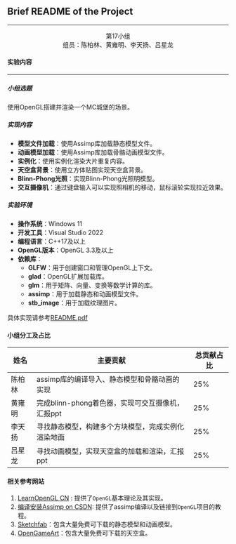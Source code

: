 ## Brief README of the Project

-----

<center>
    第17小组<br>
    组员：陈柏林、黄雍明、李天扬、吕星龙
</center>



#### 实验内容

---

##### 小组选题

使用OpenGL搭建并渲染一个MC城堡的场景。

##### 实现内容

- **模型文件加载**：使用Assimp库加载静态模型文件。
- **动画模型加载**：使用Assimp库加载骨骼动画模型文件。
- **实例化**：使用实例化渲染大片重复内容。
- **天空盒背景**：使用立方体贴图实现天空盒背景。
- **Blinn-Phong光照**：实现Blinn-Phong光照明模型。
- **交互摄像机**：通过键盘输入可以实现照相机的移动，鼠标滚轮实现拉近效果。

##### 实验环境

- **操作系统**：Windows 11
- **开发工具**：Visual Studio 2022
- **编程语言**：C++17及以上
- **OpenGL版本**：OpenGL 3.3及以上
- **依赖库**：
  - **GLFW**：用于创建窗口和管理OpenGL上下文。
  - **glad**：OpenGL扩展加载库。
  - **glm**：用于矩阵、向量、变换等数学计算的库。
  - **assimp**：用于加载静态和动画模型文件。
  - **stb_image**：用于加载纹理图片。



具体实现请参考[README.pdf](./README.md)



#### 小组分工及占比

| 姓名   | 主要贡献                                           | 总贡献占比 |
| ------ | -------------------------------------------------- | ---------- |
| 陈柏林 | assimp库的编译导入、静态模型和骨骼动画的实现       | 25%        |
| 黄雍明 | 完成blinn-phong着色器，实现可交互摄像机，汇报ppt   | 25%        |
| 李天扬 | 寻找静态模型，构建多个方块模型，完成实例化渲染地面 | 25%        |
| 吕星龙 | 寻找动画模型，实现天空盒的加载和渲染，汇报ppt      | 25%        |



#### 相关参考网站

1. [LearnOpenGL CN](https://learnopengl-cn.github.io/) : 提供了`OpenGL`基本理论及其实现。
2. [编译安装Assimp on CSDN](https://blog.csdn.net/guoguojune/article/details/130344278): 提供了assimp编译以及链接到`OpenGL`项目的教程。
3. [Sketchfab](https://sketchfab.com/feed)：包含大量免费可下载的静态模型和动画模型。
4. [OpenGameArt](https://opengameart.org)：包含大量免费可下载的天空盒。